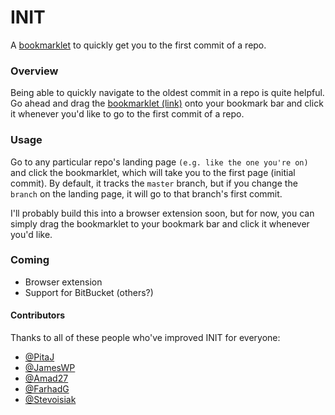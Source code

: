 INIT
====

A [bookmarklet](http://farhadg.github.io/init/landing/) to quickly get you to the first commit of a repo.

### Overview

Being able to quickly navigate to the oldest commit in a repo is quite helpful. Go ahead and drag the [bookmarklet (link)](http://farhadg.github.io/init/landing/) onto your bookmark bar and click it whenever you'd like to go to the first commit of a repo.

### Usage

Go to any particular repo's landing page `(e.g. like the one you're on)` and click the bookmarklet, which will take you to the first page (initial commit). By default, it tracks the `master` branch, but if you change the `branch` on the landing page, it will go to that branch's first commit.

I'll probably build this into a browser extension soon, but for now, you can simply drag the bookmarklet to your bookmark bar and click it whenever you'd like.

### Coming

- Browser extension
- Support for BitBucket (others?)

#### Contributors

Thanks to all of these people who've improved INIT for everyone:

- [@PitaJ](https://github.com/PitaJ)
- [@JamesWP](https://github.com/JamesWP)
- [@Amad27](https://github.com/Amad27)
- [@FarhadG](https://github.com/FarhadG)
- [@Stevoisiak](https://github.com/Stevoisiak)

